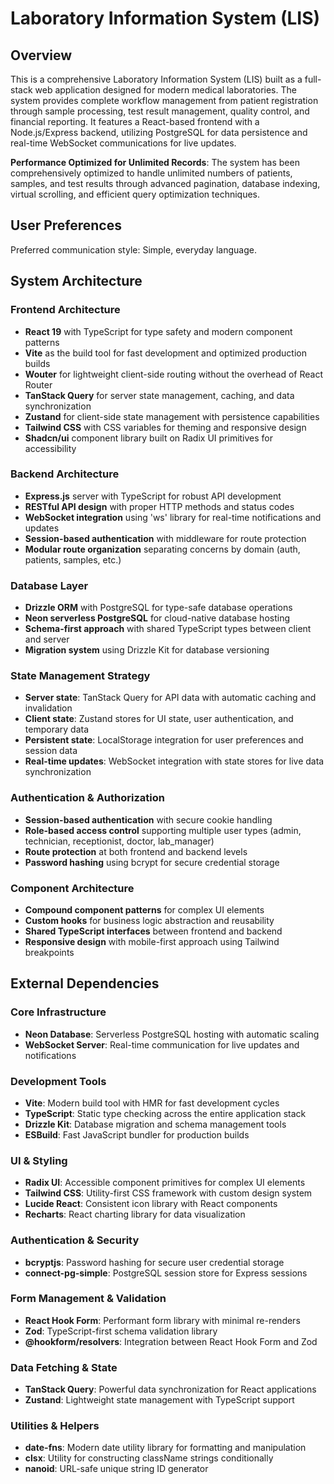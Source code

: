 # Laboratory Information System (LIS)

## Overview

This is a comprehensive Laboratory Information System (LIS) built as a full-stack web application designed for modern medical laboratories. The system provides complete workflow management from patient registration through sample processing, test result management, quality control, and financial reporting. It features a React-based frontend with a Node.js/Express backend, utilizing PostgreSQL for data persistence and real-time WebSocket communications for live updates.

**Performance Optimized for Unlimited Records**: The system has been comprehensively optimized to handle unlimited numbers of patients, samples, and test results through advanced pagination, database indexing, virtual scrolling, and efficient query optimization techniques.

## User Preferences

Preferred communication style: Simple, everyday language.

## System Architecture

### Frontend Architecture
- **React 19** with TypeScript for type safety and modern component patterns
- **Vite** as the build tool for fast development and optimized production builds
- **Wouter** for lightweight client-side routing without the overhead of React Router
- **TanStack Query** for server state management, caching, and data synchronization
- **Zustand** for client-side state management with persistence capabilities
- **Tailwind CSS** with CSS variables for theming and responsive design
- **Shadcn/ui** component library built on Radix UI primitives for accessibility

### Backend Architecture
- **Express.js** server with TypeScript for robust API development
- **RESTful API design** with proper HTTP methods and status codes
- **WebSocket integration** using 'ws' library for real-time notifications and updates
- **Session-based authentication** with middleware for route protection
- **Modular route organization** separating concerns by domain (auth, patients, samples, etc.)

### Database Layer
- **Drizzle ORM** with PostgreSQL for type-safe database operations
- **Neon serverless PostgreSQL** for cloud-native database hosting
- **Schema-first approach** with shared TypeScript types between client and server
- **Migration system** using Drizzle Kit for database versioning

### State Management Strategy
- **Server state**: TanStack Query for API data with automatic caching and invalidation
- **Client state**: Zustand stores for UI state, user authentication, and temporary data
- **Persistent state**: LocalStorage integration for user preferences and session data
- **Real-time updates**: WebSocket integration with state stores for live data synchronization

### Authentication & Authorization
- **Session-based authentication** with secure cookie handling
- **Role-based access control** supporting multiple user types (admin, technician, receptionist, doctor, lab_manager)
- **Route protection** at both frontend and backend levels
- **Password hashing** using bcrypt for secure credential storage

### Component Architecture
- **Compound component patterns** for complex UI elements
- **Custom hooks** for business logic abstraction and reusability
- **Shared TypeScript interfaces** between frontend and backend
- **Responsive design** with mobile-first approach using Tailwind breakpoints

## External Dependencies

### Core Infrastructure
- **Neon Database**: Serverless PostgreSQL hosting with automatic scaling
- **WebSocket Server**: Real-time communication for live updates and notifications

### Development Tools
- **Vite**: Modern build tool with HMR for fast development cycles
- **TypeScript**: Static type checking across the entire application stack
- **Drizzle Kit**: Database migration and schema management tools
- **ESBuild**: Fast JavaScript bundler for production builds

### UI & Styling
- **Radix UI**: Accessible component primitives for complex UI elements
- **Tailwind CSS**: Utility-first CSS framework with custom design system
- **Lucide React**: Consistent icon library with React components
- **Recharts**: React charting library for data visualization

### Authentication & Security
- **bcryptjs**: Password hashing for secure user credential storage
- **connect-pg-simple**: PostgreSQL session store for Express sessions

### Form Management & Validation
- **React Hook Form**: Performant form library with minimal re-renders
- **Zod**: TypeScript-first schema validation library
- **@hookform/resolvers**: Integration between React Hook Form and Zod

### Data Fetching & State
- **TanStack Query**: Powerful data synchronization for React applications
- **Zustand**: Lightweight state management with TypeScript support

### Utilities & Helpers
- **date-fns**: Modern date utility library for formatting and manipulation
- **clsx**: Utility for constructing className strings conditionally
- **nanoid**: URL-safe unique string ID generator